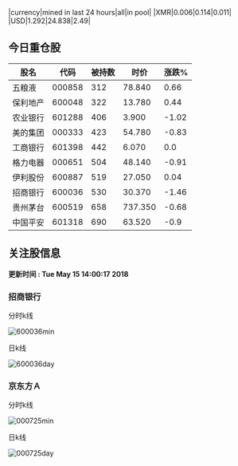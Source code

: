 |currency|mined in last 24 hours|all|in pool|
|XMR|0.006|0.114|0.011|
|USD|1.292|24.838|2.49|

## 今日重仓股 

|股名|代码|被持数|时价|涨跌%|
|---|---|---|---|---|
|五粮液|000858|312|78.840|0.66|
|保利地产|600048|322|13.780|0.44|
|农业银行|601288|406|3.900|-1.02|
|美的集团|000333|423|54.780|-0.83|
|工商银行|601398|442|6.070|0.0|
|格力电器|000651|504|48.140|-0.91|
|伊利股份|600887|519|27.050|0.04|
|招商银行|600036|530|30.370|-1.46|
|贵州茅台|600519|658|737.350|-0.68|
|中国平安|601318|690|63.520|-0.9|

## 关注股信息
**更新时间 : Tue May 15 14:00:17 2018**
### 招商银行 
分时k线

![600036min](http://image.sinajs.cn/newchart/min/n/sh600036.gif)

日k线

![600036day](http://image.sinajs.cn/newchart/daily/n/sh600036.gif)

### 京东方Ａ 
分时k线

![000725min](http://image.sinajs.cn/newchart/min/n/sz000725.gif)

日k线

![000725day](http://image.sinajs.cn/newchart/daily/n/sz000725.gif)
